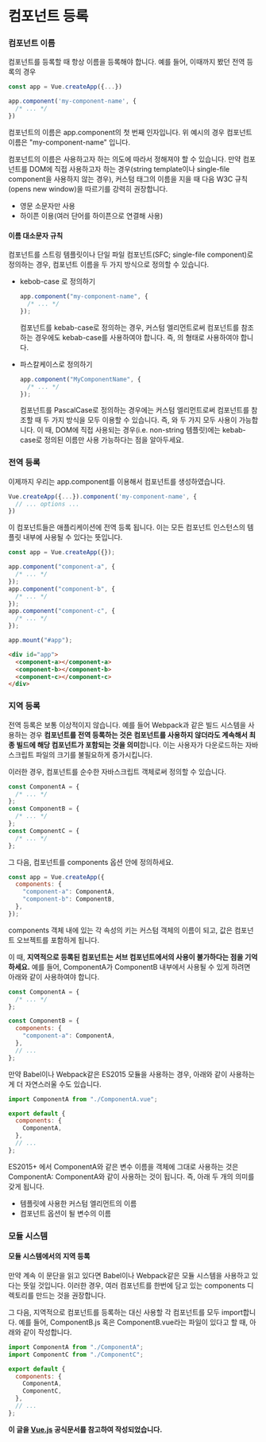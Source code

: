 # 컴포넌트 등록

### 컴포넌트 이름

컴포넌트를 등록할 때 항상 이름을 등록해야 합니다. 예를 들어, 이때까지 봤던 전역 등록의 경우

```javascript
const app = Vue.createApp({...})

app.component('my-component-name', {
  /* ... */
})
```

컴포넌트의 이름은 app.component의 첫 번째 인자입니다. 위 예시의 경우 컴포넌트 이름은 "my-component-name" 입니다.

컴포넌트의 이름은 사용하고자 하는 의도에 따라서 정해져야 할 수 있습니다. 만약 컴포넌트를 DOM에 직접 사용하고자 하는 경우(string template이나 single-file component을 사용하지 않는 경우), 커스텀 태그의 이름을 지을 때 다음 W3C 규칙 (opens new window)을 따르기를 강력히 권장합니다.

- 영문 소문자만 사용
- 하이픈 이용(여러 단어를 하이픈으로 연결해 사용)

#### 이름 대소문자 규칙

컴포넌트를 스트링 템플릿이나 단일 파일 컴포넌트(SFC; single-file component)로 정의하는 경우, 컴포넌트 이름을 두 가지 방식으로 정의할 수 있습니다.

- kebob-case 로 정의하기

  ```javascript
  app.component("my-component-name", {
    /* ... */
  });
  ```

  컴포넌트를 kebab-case로 정의하는 경우, 커스텀 엘리먼트로써 컴포넌트를 참조하는 경우에도 kebab-case를 사용하여야 합니다. 즉, <my-component-name>의 형태로 사용하여야 합니다.

- 파스칼케이스로 정의하기

  ```javascript
  app.component("MyComponentName", {
    /* ... */
  });
  ```

  컴포넌트를 PascalCase로 정의하는 경우에는 커스텀 엘리먼트로써 컴포넌트를 참조할 때 두 가지 방식을 모두 이용할 수 있습니다. 즉, <my-component-name> 와 <MyComponentName> 두 가지 모두 사용이 가능합니다. 이 때, DOM에 직접 사용되는 경우(i.e. non-string 템플릿)에는 kebab-case로 정의된 이름만 사용 가능하다는 점을 알아두세요.

### 전역 등록

이제까지 우리는 app.component를 이용해서 컴포넌트를 생성하였습니다.

```javascript
Vue.createApp({...}).component('my-component-name', {
  // ... options ...
})
```

이 컴포넌트들은 애플리케이션에 전역 등록 됩니다. 이는 모든 컴포넌트 인스턴스의 템플릿 내부에 사용될 수 있다는 뜻입니다.

```javascript
const app = Vue.createApp({});

app.component("component-a", {
  /* ... */
});
app.component("component-b", {
  /* ... */
});
app.component("component-c", {
  /* ... */
});

app.mount("#app");
```

```html
<div id="app">
  <component-a></component-a>
  <component-b></component-b>
  <component-c></component-c>
</div>
```

### 지역 등록

전역 등록은 보통 이상적이지 않습니다. 예를 들어 Webpack과 같은 빌드 시스템을 사용하는 경우 **컴포넌트를 전역 등록하는 것은 컴포넌트를 사용하지 않더라도 계속해서 최종 빌드에 해당 컴포넌트가 포함되는 것을 의미**합니다. 이는 사용자가 다운로드하는 자바스크립트 파일의 크기를 불필요하게 증가시킵니다.

이러한 경우, 컴포넌트를 순수한 자바스크립트 객체로써 정의할 수 있습니다.

```javascript
const ComponentA = {
  /* ... */
};
const ComponentB = {
  /* ... */
};
const ComponentC = {
  /* ... */
};
```

그 다음, 컴포넌트를 components 옵션 안에 정의하세요.

```javascript
const app = Vue.createApp({
  components: {
    "component-a": ComponentA,
    "component-b": ComponentB,
  },
});
```

components 객체 내에 있는 각 속성의 키는 커스텀 객체의 이름이 되고, 값은 컴포넌트 오브젝트를 포함하게 됩니다.

이 때, **지역적으로 등록된 컴포넌트는 서브 컴포넌트에서의 사용이 불가하다는 점을 기억하세요.** 예를 들어, ComponentA가 ComponentB 내부에서 사용될 수 있게 하려면 아래와 같이 사용하여야 합니다.

```javascript
const ComponentA = {
  /* ... */
};

const ComponentB = {
  components: {
    "component-a": ComponentA,
  },
  // ...
};
```

만약 Babel이나 Webpack같은 ES2015 모듈을 사용하는 경우, 아래와 같이 사용하는게 더 자연스러울 수도 있습니다.

```javascript
import ComponentA from "./ComponentA.vue";

export default {
  components: {
    ComponentA,
  },
  // ...
};
```

ES2015+ 에서 ComponentA와 같은 변수 이름을 객체에 그대로 사용하는 것은 ComponentA: ComponentA와 같이 사용하는 것이 됩니다. 즉, 아래 두 개의 의미를 갖게 됩니다.

- 템플릿에 사용한 커스텀 엘리먼트의 이름
- 컴포넌트 옵션이 될 변수의 이름

### 모듈 시스템

#### 모듈 시스템에서의 지역 등록

만약 계속 이 문단을 읽고 있다면 Babel이나 Webpack같은 모듈 시스템을 사용하고 있다는 뜻일 것입니다. 이러한 경우, 여러 컴포넌트를 한번에 담고 있는 components 디렉토리를 만드는 것을 권장합니다.

그 다음, 지역적으로 컴포넌트를 등록하는 대신 사용할 각 컴포넌트를 모두 import합니다. 예를 들어, ComponentB.js 혹은 ComponentB.vue라는 파일이 있다고 할 때, 아래와 같이 작성합니다.

```javascript
import ComponentA from "./ComponentA";
import ComponentC from "./ComponentC";

export default {
  components: {
    ComponentA,
    ComponentC,
  },
  // ...
};
```

**이 글을 [Vue.js](https://v3.ko.vuejs.org/) 공식문서를 참고하여 작성되었습니다.**

